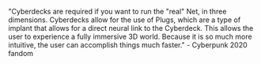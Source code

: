 "Cyberdecks are required if you want to run the "real" Net, in three dimensions.
Cyberdecks allow for the use of Plugs, which are a type of implant that allows
for a direct neural link to the Cyberdeck. This allows the user to experience
a fully immersive 3D world. Because it is so much more intuitive, the user can
accomplish things much faster." - Cyberpunk 2020 fandom

